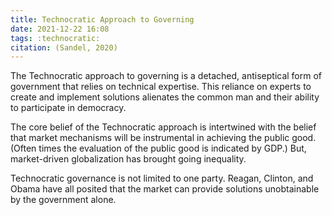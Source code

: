 ```yaml
---
title: Technocratic Approach to Governing
date: 2021-12-22 16:08
tags: :technocratic:
citation: (Sandel, 2020)
---
```


The Technocratic approach to governing is a detached, antiseptical form of government that relies on technical expertise. This reliance on experts to create and implement solutions alienates the common man and their ability to participate in democracy. 

The core belief of the Technocratic approach is intertwined with the belief that market mechanisms will be instrumental in achieving the public good. (Often times the evaluation of the public good is indicated by GDP.) But, market-driven globalization has brought going inequality.

Technocratic governance is not limited to one party. Reagan, Clinton, and Obama have all posited that the market can provide solutions unobtainable by the government alone.


